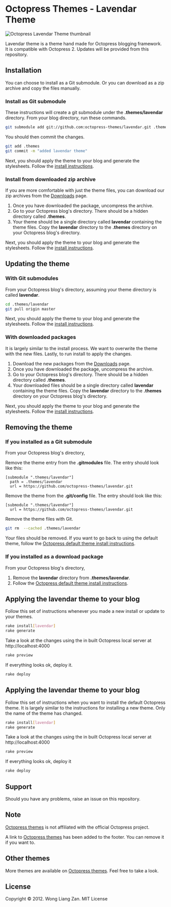 # Octopress Themes - Lavendar Theme

![Octopress Lavendar Theme thumbnail](https://s3.amazonaws.com/static.liangzan.net/lavendar-thumbnail.png)

Lavendar theme is a theme hand made for Octopress blogging framework. It is compatible with Octopress 2. Updates will be provided from this repository.

## Installation

You can choose to install as a Git submodule. Or you can download as a zip archive and copy the files manually.

### Install as Git submodule

These instructions will create a git submodule under the __.themes/lavendar__ directory. From your blog directory, run these commands.

``` sh
git submodule add git://github.com:octopress-themes/lavendar.git .themes/lavendar
```

You should then commit the changes.

``` sh
git add .themes
git commit -m "added lavendar theme"
```

Next, you should apply the theme to your blog and generate the stylesheets. Follow the [install instructions](#applying-the-lavendar-theme-to-your-blog).

### Install from downloaded zip archive

If you are more comfortable with just the theme files, you can download our zip archives from the [Downloads](https://github.com/octopress-themes/lavendar/downloads) page.

1. Once you have downloaded the package, uncompress the archive.
2. Go to your Octopress blog's directory. There should be a hidden directory called __.themes__.
3. Your theme should be a single directory called __lavendar__ containing the theme files. Copy the __lavendar__ directory to the __.themes__ directory on your Octopress blog's directory.

Next, you should apply the theme to your blog and generate the stylesheets. Follow the [install instructions](#applying-the-lavendar-theme-to-your-blog).

## Updating the theme

### With Git submodules

From your Octopress blog's directory, assuming your theme directory is called __lavendar__.

``` sh
cd .themes/lavendar
git pull origin master
```

Next, you should apply the theme to your blog and generate the stylesheets. Follow the [install instructions](#applying-the-lavendar-theme-to-your-blog).

### With downloaded packages

It is largely similar to the install process. We want to overwrite the theme with the new files. Lastly, to run install to apply the changes.

1. Download the new packages from the [Downloads](https://github.com/octopress-themes/lavendar/downloads) page.
2. Once you have downloaded the package, uncompress the archive.
3. Go to your Octopress blog's directory. There should be a hidden directory called __.themes__.
4. Your downloaded files should be a single directory called __lavendar__ containing the theme files. Copy the __lavendar__ directory to the __.themes__ directory on your Octopress blog's directory.

Next, you should apply the theme to your blog and generate the stylesheets. Follow the [install instructions](#applying-the-lavendar-theme-to-your-blog).

## Removing the theme

### If you installed as a Git submodule

From your Octopress blog's directory,

Remove the theme entry from the __.gitmodules__ file. The entry should look like this:
```
[submodule ".themes/lavendar"]
  path = .themes/lavendar
  url = https://github.com/octopress-themes/lavendar.git
```

Remove the theme from the __.git/config__ file. The entry should look like this:
```
[submodule ".themes/lavendar"]
  url = https://github.com/octopress-themes/lavendar.git
```

Remove the theme files with Git.
``` sh
git rm  --cached .themes/lavendar
```

Your files should be removed. If you want to go back to using the default theme, follow the [Octopress default theme install instructions](#applying-the-lavendar-theme-to-your-blog).

### If you installed as a download package

From your Octopress blog's directory,

1. Remove the __lavendar__ directory from __.themes/lavendar__.
2. Follow the [Octopress default theme install instructions](#applying-the-lavendartheme-to-your-blog).

## Applying the lavendar theme to your blog

Follow this set of instructions whenever you made a new install or update to your themes.

``` sh
rake install[lavendar]
rake generate
```

Take a look at the changes using the in built Octopress local server at http://localhost:4000

``` sh
rake preview
```

If everything looks ok, deploy it.

``` sh
rake deploy
```

## Applying the lavendar theme to your blog

Follow this set of instructions when you want to install the default Octopress theme. It is largely similar to the instructions for installing a new theme. Only the name of the theme has changed.

``` sh
rake install[lavendar]
rake generate
```

Take a look at the changes using the in built Octopress local server at http://localhost:4000

``` sh
rake preview
```

If everything looks ok, deploy it

``` sh
rake deploy
```

## Support

Should you have any problems, raise an issue on this repository.

## Note

[Octopress themes](http://octopressthemes.com) is not affiliated with the official Octopress project.

A link to [Octopress themes](http://octopressthemes.com) has been added to the footer. You can remove it if you want to.

## Other themes

More themes are available on [Octopress themes](http://octopressthemes.com). Feel free to take a look.

## License

Copyright &copy; 2012. Wong Liang Zan. MIT License
